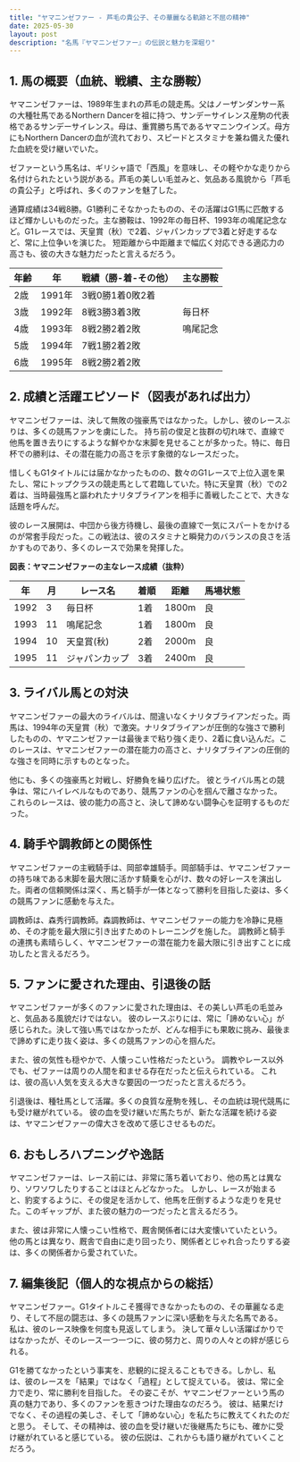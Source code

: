 ```yaml
---
title: "ヤマニンゼファー - 芦毛の貴公子、その華麗なる軌跡と不屈の精神"
date: 2025-05-30
layout: post
description: "名馬『ヤマニンゼファー』の伝説と魅力を深堀り"
---
```


## 1. 馬の概要（血統、戦績、主な勝鞍）

ヤマニンゼファーは、1989年生まれの芦毛の競走馬。父はノーザンダンサー系の大種牡馬であるNorthern Dancerを祖に持つ、サンデーサイレンス産駒の代表格であるサンデーサイレンス。母は、重賞勝ち馬であるヤマニンウインズ。母方にもNorthern Dancerの血が流れており、スピードとスタミナを兼ね備えた優れた血統を受け継いでいた。  

ゼファーという馬名は、ギリシャ語で「西風」を意味し、その軽やかな走りから名付けられたという説がある。芦毛の美しい毛並みと、気品ある風貌から「芦毛の貴公子」と呼ばれ、多くのファンを魅了した。

通算成績は34戦8勝。G1勝利こそなかったものの、その活躍はG1馬に匹敵するほど輝かしいものだった。主な勝鞍は、1992年の毎日杯、1993年の鳴尾記念など。G1レースでは、天皇賞（秋）で2着、ジャパンカップで3着と好走するなど、常に上位争いを演じた。  短距離から中距離まで幅広く対応できる適応力の高さも、彼の大きな魅力だったと言えるだろう。

| 年齢 | 年 | 戦績（勝-着-その他） | 主な勝鞍 |
|---|---|---|---|
| 2歳 | 1991年 | 3戦0勝1着0敗2着 |  |
| 3歳 | 1992年 | 8戦3勝3着3敗 | 毎日杯 |
| 4歳 | 1993年 | 8戦2勝2着2敗 | 鳴尾記念 |
| 5歳 | 1994年 | 7戦1勝2着2敗 |  |
| 6歳 | 1995年 | 8戦2勝2着2敗 |  |


## 2. 成績と活躍エピソード（図表があれば出力）

ヤマニンゼファーは、決して無敗の強豪馬ではなかった。しかし、彼のレースぶりは、多くの競馬ファンを虜にした。  持ち前の俊足と抜群の切れ味で、直線で他馬を置き去りにするような鮮やかな末脚を見せることが多かった。特に、毎日杯での勝利は、その潜在能力の高さを示す象徴的なレースだった。

惜しくもG1タイトルには届かなかったものの、数々のG1レースで上位入選を果たし、常にトップクラスの競走馬として君臨していた。特に天皇賞（秋）での2着は、当時最強馬と謳われたナリタブライアンを相手に善戦したことで、大きな話題を呼んだ。

彼のレース展開は、中団から後方待機し、最後の直線で一気にスパートをかけるのが常套手段だった。この戦法は、彼のスタミナと瞬発力のバランスの良さを活かすものであり、多くのレースで効果を発揮した。

**図表：ヤマニンゼファーの主なレース成績（抜粋）**

| 年 | 月 | レース名 | 着順 | 距離 | 馬場状態 |
|---|---|---|---|---|---|
| 1992 | 3 | 毎日杯 | 1着 | 1800m | 良 |
| 1993 | 11 | 鳴尾記念 | 1着 | 1800m | 良 |
| 1994 | 10 | 天皇賞(秋) | 2着 | 2000m | 良 |
| 1995 | 11 | ジャパンカップ | 3着 | 2400m | 良 |


## 3. ライバル馬との対決

ヤマニンゼファーの最大のライバルは、間違いなくナリタブライアンだった。両馬は、1994年の天皇賞（秋）で激突。ナリタブライアンが圧倒的な強さで勝利したものの、ヤマニンゼファーは最後まで粘り強く走り、2着に食い込んだ。このレースは、ヤマニンゼファーの潜在能力の高さと、ナリタブライアンの圧倒的な強さを同時に示すものとなった。

他にも、多くの強豪馬と対戦し、好勝負を繰り広げた。  彼とライバル馬との競争は、常にハイレベルなものであり、競馬ファンの心を掴んで離さなかった。  これらのレースは、彼の能力の高さと、決して諦めない闘争心を証明するものだった。


## 4. 騎手や調教師との関係性

ヤマニンゼファーの主戦騎手は、岡部幸雄騎手。岡部騎手は、ヤマニンゼファーの持ち味である末脚を最大限に活かす騎乗を心がけ、数々の好レースを演出した。両者の信頼関係は深く、馬と騎手が一体となって勝利を目指した姿は、多くの競馬ファンに感動を与えた。

調教師は、森秀行調教師。森調教師は、ヤマニンゼファーの能力を冷静に見極め、その才能を最大限に引き出すためのトレーニングを施した。  調教師と騎手の連携も素晴らしく、ヤマニンゼファーの潜在能力を最大限に引き出すことに成功したと言えるだろう。


## 5. ファンに愛された理由、引退後の話

ヤマニンゼファーが多くのファンに愛された理由は、その美しい芦毛の毛並みと、気品ある風貌だけではない。  彼のレースぶりには、常に「諦めない心」が感じられた。決して強い馬ではなかったが、どんな相手にも果敢に挑み、最後まで諦めずに走り抜く姿は、多くの競馬ファンの心を掴んだ。

また、彼の気性も穏やかで、人懐っこい性格だったという。  調教やレース以外でも、ゼファーは周りの人間を和ませる存在だったと伝えられている。  これは、彼の高い人気を支える大きな要因の一つだったと言えるだろう。

引退後は、種牡馬として活躍。多くの良質な産駒を残し、その血統は現代競馬にも受け継がれている。  彼の血を受け継いだ馬たちが、新たな活躍を続ける姿は、ヤマニンゼファーの偉大さを改めて感じさせるものだ。


## 6. おもしろハプニングや逸話

ヤマニンゼファーは、レース前には、非常に落ち着いており、他の馬とは異なり、ソワソワしたりすることはほとんどなかった。  しかし、レースが始まると、豹変するように、その俊足を活かして、他馬を圧倒するような走りを見せた。このギャップが、また彼の魅力の一つだったと言えるだろう。

また、彼は非常に人懐っこい性格で、厩舎関係者には大変懐いていたという。  他の馬とは異なり、厩舎で自由に走り回ったり、関係者とじゃれ合ったりする姿は、多くの関係者から愛されていた。


## 7. 編集後記（個人的な視点からの総括）

ヤマニンゼファー。G1タイトルこそ獲得できなかったものの、その華麗なる走り、そして不屈の闘志は、多くの競馬ファンに深い感動を与えた名馬である。  私は、彼のレース映像を何度も見返してしまう。  決して華々しい活躍ばかりではなかったが、そのレース一つ一つに、彼の努力と、周りの人々との絆が感じられる。

G1を勝てなかったという事実を、悲観的に捉えることもできる。しかし、私は、彼のレースを「結果」ではなく「過程」として捉えている。  彼は、常に全力で走り、常に勝利を目指した。  その姿こそが、ヤマニンゼファーという馬の真の魅力であり、多くのファンを惹きつけた理由なのだろう。  彼は、結果だけでなく、その過程の美しさ、そして「諦めない心」を私たちに教えてくれたのだと思う。  そして、その精神は、彼の血を受け継いだ後継馬たちにも、確かに受け継がれていると感じている。  彼の伝説は、これからも語り継がれていくことだろう。
